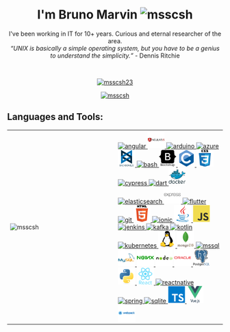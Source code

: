 <h1 align="center">I'm Bruno Marvin <img src="https://komarev.com/ghpvc/?username=msscsh&label=Profile%20views&color=0e75b6&style=flat" alt="msscsh" /></h1> 
<p align="center">I've been working in IT for 10+ years. Curious and eternal researcher of the area.
<br/><i><q>UNIX is basically a simple operating system, but you have to be a genius to understand the simplicity.</q></i> - Dennis Ritchie </p>
<br/>
<p align="center"> <a href="https://github.com/herokuapp/github-readme-streak-stats"><img src="https://github-readme-streak-stats.herokuapp.com?user=msscsh&theme=green-nur&card_width=505" alt="msscsh23" /></a> </p>

<p align="center"> <a href="https://github.com/ryo-ma/github-profile-trophy"><img src="https://github-profile-trophy.vercel.app/?username=msscsh&theme=oldie&theme=flat&no-bg=true&no-frame=true&row=1&column=7&margin-w=15&margin-h=15&title=Followers,Commits,Repositories,Reviews,Issues,PullRequest,Stars&title_color=fff&icon_color=79ff97&text_color=9f9f9f&bg_color=151515" alt="msscsh" /></a> </p>

<h2 align="left">Languages and Tools:</h2>

<table class="images" width="100%"  style="border:0px solid white; width:100%;">
	<tr style="border: 0px;">
		<td width="35%" style="border:0px; width:33.33%">
			<img align="center" src="https://github-readme-stats.vercel.app/api/top-langs?username=msscsh&show_icons=true&locale=en&layout=compact&title_color=fff&icon_color=79ff97&text_color=9f9f9f&bg_color=151515" alt="msscsh" />
		</td>
		<td width="65%" style="border:0px; width:33.33%">
			<a href="https://angular.io" target="_blank" rel="noreferrer">
        <img src="https://angular.io/assets/images/logos/angular/angular.svg" alt="angular" width="40" height="40"/>
      </a>             
      <a href="https://angular.io" target="_blank" rel="noreferrer">
        <img src="https://raw.githubusercontent.com/devicons/devicon/master/icons/angularjs/angularjs-original-wordmark.svg" alt="angularjs" width="40" height="40"/>
      </a>
			<a href="https://www.arduino.cc/" target="_blank" rel="noreferrer">
        <img src="https://cdn.worldvectorlogo.com/logos/arduino-1.svg" alt="arduino" width="40" height="40"/>
      </a>
			<a href="https://azure.microsoft.com/en-in/" target="_blank" rel="noreferrer">
        <img src="https://www.vectorlogo.zone/logos/microsoft_azure/microsoft_azure-icon.svg" alt="azure" width="40" height="40"/>
      </a>
			<a href="https://backbonejs.org" target="_blank" rel="noreferrer">
        <img src="https://raw.githubusercontent.com/devicons/devicon/master/icons/backbonejs/backbonejs-original-wordmark.svg" alt="backbonejs" width="40" height="40"/>
      </a>
			<a href="https://www.gnu.org/software/bash/" target="_blank" rel="noreferrer">
        <img src="https://www.vectorlogo.zone/logos/gnu_bash/gnu_bash-icon.svg" alt="bash" width="40" height="40"/>
      </a>
			<a href="https://getbootstrap.com" target="_blank" rel="noreferrer">
        <img src="https://raw.githubusercontent.com/devicons/devicon/master/icons/bootstrap/bootstrap-plain-wordmark.svg" alt="bootstrap" width="40" height="40"/>
      </a>
			<a href="https://www.cprogramming.com/" target="_blank" rel="noreferrer">
        <img src="https://raw.githubusercontent.com/devicons/devicon/master/icons/c/c-original.svg" alt="c" width="40" height="40"/>
      </a>
			<a href="https://www.w3schools.com/css/" target="_blank" rel="noreferrer">
        <img src="https://raw.githubusercontent.com/devicons/devicon/master/icons/css3/css3-original-wordmark.svg" alt="css3" width="40" height="40"/>
      </a>
			<a href="https://www.cypress.io" target="_blank" rel="noreferrer">
        <img src="https://raw.githubusercontent.com/simple-icons/simple-icons/6e46ec1fc23b60c8fd0d2f2ff46db82e16dbd75f/icons/cypress.svg" alt="cypress" width="40" height="40"/>
      </a>
			<a href="https://dart.dev" target="_blank" rel="noreferrer">
          <img src="https://www.vectorlogo.zone/logos/dartlang/dartlang-icon.svg" alt="dart" width="40" height="40"/>
      </a>
			<a href="https://www.docker.com/" target="_blank" rel="noreferrer">
          <img src="https://raw.githubusercontent.com/devicons/devicon/master/icons/docker/docker-original-wordmark.svg" alt="docker" width="40" height="40"/>
      </a>
			<a href="https://www.elastic.co" target="_blank" rel="noreferrer">
          <img src="https://www.vectorlogo.zone/logos/elastic/elastic-icon.svg" alt="elasticsearch" width="40" height="40"/>
      </a>
			<a href="https://expressjs.com" target="_blank" rel="noreferrer">
        <img src="https://raw.githubusercontent.com/devicons/devicon/master/icons/express/express-original-wordmark.svg" alt="express" width="40" height="40"/>
      </a>
			<a href="https://flutter.dev" target="_blank" rel="noreferrer">
          <img src="https://www.vectorlogo.zone/logos/flutterio/flutterio-icon.svg" alt="flutter" width="40" height="40"/>
      </a>
      <a href="https://git-scm.com/" target="_blank" rel="noreferrer">
        <img src="https://www.vectorlogo.zone/logos/git-scm/git-scm-icon.svg" alt="git" width="40" height="40"/>
      </a>
			<a href="https://www.w3.org/html/" target="_blank" rel="noreferrer">
        <img src="https://raw.githubusercontent.com/devicons/devicon/master/icons/html5/html5-original-wordmark.svg" alt="html5" width="40" height="40"/>
      </a>
			<a href="https://ionicframework.com" target="_blank" rel="noreferrer">
        <img src="https://upload.wikimedia.org/wikipedia/commons/d/d1/Ionic_Logo.svg" alt="ionic" width="40" height="40"/>
      </a>
			<a href="https://www.java.com" target="_blank" rel="noreferrer">
          <img src="https://raw.githubusercontent.com/devicons/devicon/master/icons/java/java-original.svg" alt="java" width="40" height="40"/>
      </a>
			<a href="https://developer.mozilla.org/en-US/docs/Web/JavaScript" target="_blank" rel="noreferrer">
        <img src="https://raw.githubusercontent.com/devicons/devicon/master/icons/javascript/javascript-original.svg" alt="javascript" width="40" height="40"/>
      </a>
			<a href="https://www.jenkins.io" target="_blank" rel="noreferrer">
        <img src="https://www.vectorlogo.zone/logos/jenkins/jenkins-icon.svg" alt="jenkins" width="40" height="40"/>
      </a>
			<a href="https://kafka.apache.org/" target="_blank" rel="noreferrer">
          <img src="https://www.vectorlogo.zone/logos/apache_kafka/apache_kafka-icon.svg" alt="kafka" width="40" height="40"/>
      </a>
			<a href="https://kotlinlang.org" target="_blank" rel="noreferrer">
        <img src="https://www.vectorlogo.zone/logos/kotlinlang/kotlinlang-icon.svg" alt="kotlin" width="40" height="40"/>
      </a>
			<a href="https://kubernetes.io" target="_blank" rel="noreferrer">
        <img src="https://www.vectorlogo.zone/logos/kubernetes/kubernetes-icon.svg" alt="kubernetes" width="40" height="40"/>
      </a>
			<a href="https://www.linux.org/" target="_blank" rel="noreferrer">
        <img src="https://raw.githubusercontent.com/devicons/devicon/master/icons/linux/linux-original.svg" alt="linux" width="40" height="40"/>
      </a>
			<a href="https://www.mongodb.com/" target="_blank" rel="noreferrer">
        <img src="https://raw.githubusercontent.com/devicons/devicon/master/icons/mongodb/mongodb-original-wordmark.svg" alt="mongodb" width="40" height="40"/>
      </a>
			<a href="https://www.microsoft.com/en-us/sql-server" target="_blank" rel="noreferrer">
        <img src="https://www.svgrepo.com/show/303229/microsoft-sql-server-logo.svg" alt="mssql" width="40" height="40"/>
      </a>
			<a href="https://www.mysql.com/" target="_blank" rel="noreferrer">
        <img src="https://raw.githubusercontent.com/devicons/devicon/master/icons/mysql/mysql-original-wordmark.svg" alt="mysql" width="40" height="40"/>
      </a>
			<a href="https://www.nginx.com" target="_blank" rel="noreferrer">
        <img src="https://raw.githubusercontent.com/devicons/devicon/master/icons/nginx/nginx-original.svg" alt="nginx" width="40" height="40"/>
      </a>
			<a href="https://nodejs.org" target="_blank" rel="noreferrer">
			  <img src="https://raw.githubusercontent.com/devicons/devicon/master/icons/nodejs/nodejs-original-wordmark.svg" alt="nodejs" width="40" height="40"/> 
			</a>
			<a href="https://www.oracle.com/" target="_blank" rel="noreferrer">
			  <img src="https://raw.githubusercontent.com/devicons/devicon/master/icons/oracle/oracle-original.svg" alt="oracle" width="40" height="40"/>
			</a>
			<a href="https://www.postgresql.org" target="_blank" rel="noreferrer">
			  <img src="https://raw.githubusercontent.com/devicons/devicon/master/icons/postgresql/postgresql-original-wordmark.svg" alt="postgresql" width="40" height="40"/>
			</a>
			<a href="https://www.python.org" target="_blank" rel="noreferrer">
			  <img src="https://raw.githubusercontent.com/devicons/devicon/master/icons/python/python-original.svg" alt="python" width="40" height="40"/>
			</a>
			<a href="https://reactjs.org/" target="_blank" rel="noreferrer">
			  <img src="https://raw.githubusercontent.com/devicons/devicon/master/icons/react/react-original-wordmark.svg" alt="react" width="40" height="40"/>
			</a>
			<a href="https://reactnative.dev/" target="_blank" rel="noreferrer">
			  <img src="https://reactnative.dev/img/header_logo.svg" alt="reactnative" width="40" height="40"/>
			</a>
			<a href="https://spring.io/" target="_blank" rel="noreferrer">
			  <img src="https://www.vectorlogo.zone/logos/springio/springio-icon.svg" alt="spring" width="40" height="40"/>
			</a>
			<a href="https://www.sqlite.org/" target="_blank" rel="noreferrer">
			  <img src="https://www.vectorlogo.zone/logos/sqlite/sqlite-icon.svg" alt="sqlite" width="40" height="40"/>
			</a>
			<a href="https://www.typescriptlang.org/" target="_blank" rel="noreferrer">
			  <img src="https://raw.githubusercontent.com/devicons/devicon/master/icons/typescript/typescript-original.svg" alt="typescript" width="40" height="40"/>
			</a>
			<a href="https://vuejs.org/" target="_blank" rel="noreferrer">
			  <img src="https://raw.githubusercontent.com/devicons/devicon/master/icons/vuejs/vuejs-original-wordmark.svg" alt="vuejs" width="40" height="40"/>
			</a>
			<a href="https://webpack.js.org" target="_blank" rel="noreferrer">
			<img src="https://raw.githubusercontent.com/devicons/devicon/d00d0969292a6569d45b06d3f350f463a0107b0d/icons/webpack/webpack-original-wordmark.svg" alt="webpack" width="40" height="40"/>
			</a>
		</td>
	</tr>
</table>
